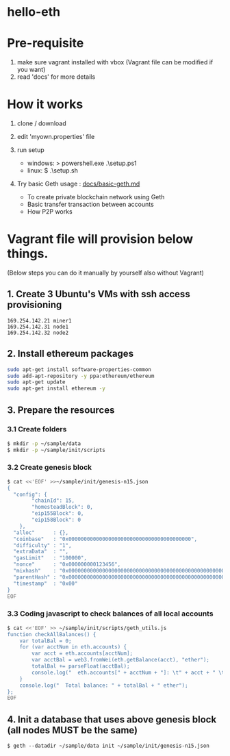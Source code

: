 # hello-eth

# Pre-requisite

1. make sure vagrant installed with vbox (Vagrant file can be modified if you want)
2. read 'docs' for more details

# How it works
1. clone / download 
2. edit 'myown.properties' file
3. run setup 
   - windows: > powershell.exe .\setup.ps1
   - linux: $ .\setup.sh
   
4. Try basic Geth usage : [docs/basic-geth.md](docs/basic-geth.md)
   - To create private blockchain network using Geth
   - Basic transfer transaction between accounts
   - How P2P works



# Vagrant file will provision below things.

(Below steps you can do it manually by yourself also without Vagrant)

## 1. Create 3 Ubuntu's VMs with ssh access provisioning
```
169.254.142.21 miner1
169.254.142.31 node1
169.254.142.32 node2
```

##  2. Install ethereum packages
``` bash
sudo apt-get install software-properties-common
sudo add-apt-repository -y ppa:ethereum/ethereum
sudo apt-get update
sudo apt-get install ethereum -y
```

## 3. Prepare the resources

### 3.1 Create folders
``` bash
$ mkdir -p ~/sample/data
$ mkdir -p ~/sample/init/scripts
```

### 3.2 Create genesis block
``` bash
$ cat <<'EOF' >>~/sample/init/genesis-n15.json
{
  "config": {
        "chainId": 15,
        "homesteadBlock": 0,
        "eip155Block": 0,
        "eip158Block": 0
    },
  "alloc"      : {},
  "coinbase"   : "0x0000000000000000000000000000000000000000",
  "difficulty" : "1",
  "extraData"  : "",
  "gasLimit"   : "100000",
  "nonce"      : "0x000000000123456",
  "mixhash"    : "0x0000000000000000000000000000000000000000000000000000000000000000",
  "parentHash" : "0x0000000000000000000000000000000000000000000000000000000000000000",
  "timestamp"  : "0x00"
}
EOF
```

### 3.3 Coding javascript to check balances of all local accounts
``` bash
$ cat <<'EOF' >> ~/sample/init/scripts/geth_utils.js
function checkAllBalances() {
    var totalBal = 0;
    for (var acctNum in eth.accounts) {
        var acct = eth.accounts[acctNum];
        var acctBal = web3.fromWei(eth.getBalance(acct), "ether");
        totalBal += parseFloat(acctBal);
        console.log("  eth.accounts[" + acctNum + "]: \t" + acct + " \tbalance: " + acctBal + " ether");
    }
    console.log("  Total balance: " + totalBal + " ether");
};
EOF
```

## 4. Init a database that uses above genesis block (all nodes MUST be the same)
```
$ geth --datadir ~/sample/data init ~/sample/init/genesis-n15.json
```



